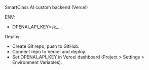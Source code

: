 SmartClass AI custom backend (Vercel)

ENV:
- OPENAI_API_KEY=sk_...

Deploy:
- Create Git repo, push to GitHub.
- Connect repo to Vercel and deploy.
- Set OPENAI_API_KEY in Vercel dashboard (Project > Settings > Environment Variables).
